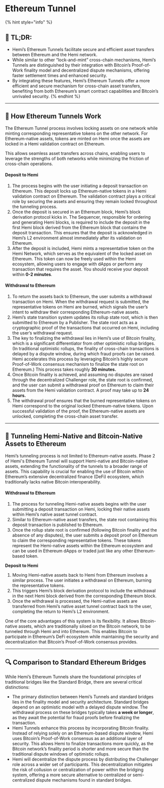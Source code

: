 # Ethereum Tunnel

{% hint style="info" %}
## 📜 **TL;DR:**

* Hemi’s Ethereum Tunnels facilitate secure and efficient asset transfers between Ethereum and the Hemi network.&#x20;
* While similar to other “lock-and-mint” cross-chain mechanisms, Hemi’s Tunnels are distinguished by their integration with Bitcoin’s Proof-of-Work finality model and decentralized dispute mechanisms, offering faster settlement times and enhanced security.
* By integrating these features, Hemi’s Ethereum Tunnels offer a more efficient and secure mechanism for cross-chain asset transfers, benefiting from both Ethereum’s smart contract capabilities and Bitcoin’s unrivaled security.
{% endhint %}

***

## 🚊 How Ethereum Tunnels Work

The Ethereum Tunnel process involves locking assets on one network while minting corresponding representative tokens on the other network. For Ethereum-native assets, tokens are minted on Hemi once the assets are locked in a Hemi validation contract on Ethereum.

This allows seamless asset transfers across chains, enabling users to leverage the strengths of both networks while minimizing the friction of cross-chain operations.

#### **Deposit to Hemi**

1. The process begins with the user initiating a deposit transaction on Ethereum. This deposit locks up Ethereum-native tokens in a Hemi validation contract on Ethereum. The validation contract plays a critical role by securing the assets and ensuring they remain locked throughout the tunneling process.
2. Once the deposit is secured in an Ethereum block, Hemi’s block derivation protocol kicks in. The Sequencer, responsible for ordering and generating Hemi blocks, is required to include the deposit in the first Hemi block derived from the Ethereum block that contains the deposit transaction. This ensures that the deposit is acknowledged in Hemi’s L2 environment almost immediately after its validation on Ethereum.&#x20;
3. After the deposit is included, Hemi mints a representative token on the Hemi Network, which serves as the equivalent of the locked asset on Ethereum. This token can now be freely used within the Hemi ecosystem, allowing users to engage with dApps or perform any transaction that requires the asset. You should receive your deposit within **0-2 minutes**.

#### **Withdrawal to Ethereum**

1. To return the assets back to Ethereum, the user submits a withdrawal transaction on Hemi. When the withdrawal request is submitted, the representative tokens on Hemi are burned, which signals the user’s intent to withdraw their corresponding Ethereum-native assets.&#x20;
2. Hemi’s state transition system updates its rollup state root, which is then submitted to Ethereum by a Publisher. The state root acts as a cryptographic proof of the transactions that occurred on Hemi, including the user’s withdrawal request.
3. The key to finalizing the withdrawal lies in Hemi’s use of Bitcoin finality, which is a significant differentiator from other optimistic rollup bridges. (In traditional optimistic rollups, the finality of cross-chain transactions is delayed by a dispute window, during which fraud proofs can be raised. Hemi accelerates this process by leveraging Bitcoin’s highly secure Proof-of-Work consensus mechanism to finalize the state root on Ethereum.) This process takes roughly **30 minutes.**
4. Once Bitcoin finality is achieved, and assuming no disputes are raised through the decentralized Challenger role, the state root is confirmed, and the user can submit a withdrawal proof on Ethereum to claim their assets from the Hemi validation contract. A proof may take up to **24 hours.**
5. The withdrawal proof ensures that the burned representative tokens on Hemi correspond to the original locked Ethereum-native tokens. Upon successful validation of the proof, the Ethereum-native assets are unlocked, completing the cross-chain asset transfer.&#x20;

***

## 🔄 Tunneling Hemi-Native and Bitcoin-Native Assets to Ethereum

Hemi’s tunneling process is not limited to Ethereum-native assets. Phase 2 of Hemi's Ethereum Tunnel will support Hemi-native and Bitcoin-native assets, extending the functionality of the tunnels to a broader range of assets. This capability is crucial for enabling the use of Bitcoin within Ethereum’s extensive decentralized finance (DeFi) ecosystem, which traditionally lacks native Bitcoin interoperability.&#x20;

#### **Withdrawal to Ethereum**

1. The process for tunneling Hemi-native assets begins with the user submitting a deposit transaction on Hemi, locking their native assets within Hemi’s native asset tunnel contract.&#x20;
2. Similar to Ethereum-native asset transfers, the state root containing this deposit transaction is published to Ethereum.&#x20;
3. Once the rollup state root is confirmed (following Bitcoin finality and the absence of any disputes), the user submits a deposit proof on Ethereum to claim the corresponding representative tokens. These tokens represent the Hemi-native assets within the Ethereum ecosystem and can be used in Ethereum dApps or traded just like any other Ethereum-based token.

**Deposit to Hemi**

1. Moving Hemi-native assets back to Hemi from Ethereum involves a similar process. The user initiates a withdrawal on Ethereum, burning the representative tokens.&#x20;
2. This triggers Hemi’s block derivation protocol to include the withdrawal in the next Hemi block derived from the corresponding Ethereum block.&#x20;
3. Once the withdrawal is processed, the Hemi-native assets are transferred from Hemi’s native asset tunnel contract back to the user, completing the return to Hemi’s L2 environment.

One of the core advantages of this system is its flexibility. It allows Bitcoin-native assets, which are traditionally siloed on the Bitcoin network, to be tunneled through Hemi and into Ethereum. This enables Bitcoin to participate in Ethereum’s DeFi ecosystem while maintaining the security and decentralization that Bitcoin’s Proof-of-Work consensus provides.

***

## 🔍 Comparison to Standard Ethereum Bridges

While Hemi’s Ethereum Tunnels share the foundational principles of traditional bridges like the  Standard Bridge, there are several critical distinctions:

* The primary distinction between Hemi’s Tunnels and standard bridges lies in the finality model and security architecture. Standard bridges depend on an optimistic model with a delayed dispute window. The withdrawal process on these bridges typically takes **a week or longer**, as they await the potential for fraud proofs before finalizing the transaction.
* Hemi Tunnels enhance this process by incorporating Bitcoin finality. Instead of relying solely on an Ethereum-based dispute window, Hemi uses Bitcoin’s Proof-of-Work consensus as an additional layer of security. This allows Hemi to finalize transactions more quickly, as the Bitcoin network’s finality period is shorter and more secure than the traditional dispute windows of optimistic rollups.
* Hemi will decentralize the dispute process by distributing the Challenger role across a wider set of participants. This decentralization mitigates the risk of collusion or centralization of power within the bridging system, offering a more secure alternative to centralized or semi-centralized dispute mechanisms found in standard bridges.
